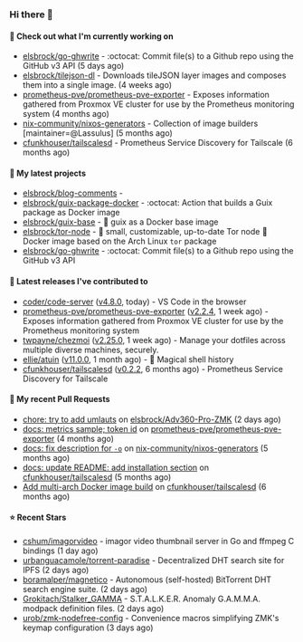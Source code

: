 ### Hi there 👋

#### 👷 Check out what I'm currently working on

- [elsbrock/go-ghwrite](https://github.com/elsbrock/go-ghwrite) - :octocat: Commit file(s) to a Github repo using the GitHub v3 API (5 days ago)
- [elsbrock/tilejson-dl](https://github.com/elsbrock/tilejson-dl) - Downloads tileJSON layer images and composes them into a single image. (4 weeks ago)
- [prometheus-pve/prometheus-pve-exporter](https://github.com/prometheus-pve/prometheus-pve-exporter) - Exposes information gathered from Proxmox VE cluster for use by the Prometheus monitoring system (4 months ago)
- [nix-community/nixos-generators](https://github.com/nix-community/nixos-generators) - Collection of image builders [maintainer=@Lassulus] (5 months ago)
- [cfunkhouser/tailscalesd](https://github.com/cfunkhouser/tailscalesd) - Prometheus Service Discovery for Tailscale (6 months ago)

#### 🌱 My latest projects

- [elsbrock/blog-comments](https://github.com/elsbrock/blog-comments) - 
- [elsbrock/guix-package-docker](https://github.com/elsbrock/guix-package-docker) - :octocat: Action that builds a Guix package as Docker image
- [elsbrock/guix-base](https://github.com/elsbrock/guix-base) - :whale: guix as a Docker base image
- [elsbrock/tor-node](https://github.com/elsbrock/tor-node) - :rocket: small, customizable, up-to-date Tor node :whale: Docker image based on the Arch Linux `tor` package
- [elsbrock/go-ghwrite](https://github.com/elsbrock/go-ghwrite) - :octocat: Commit file(s) to a Github repo using the GitHub v3 API

#### 🔭 Latest releases I've contributed to

- [coder/code-server](https://github.com/coder/code-server) ([v4.8.0](https://github.com/coder/code-server/releases/tag/v4.8.0), today) - VS Code in the browser
- [prometheus-pve/prometheus-pve-exporter](https://github.com/prometheus-pve/prometheus-pve-exporter) ([v2.2.4](https://github.com/prometheus-pve/prometheus-pve-exporter/releases/tag/v2.2.4), 1 week ago) - Exposes information gathered from Proxmox VE cluster for use by the Prometheus monitoring system
- [twpayne/chezmoi](https://github.com/twpayne/chezmoi) ([v2.25.0](https://github.com/twpayne/chezmoi/releases/tag/v2.25.0), 1 week ago) - Manage your dotfiles across multiple diverse machines, securely.
- [ellie/atuin](https://github.com/ellie/atuin) ([v11.0.0](https://github.com/ellie/atuin/releases/tag/v11.0.0), 1 month ago) - 🐢 Magical shell history
- [cfunkhouser/tailscalesd](https://github.com/cfunkhouser/tailscalesd) ([v0.2.2](https://github.com/cfunkhouser/tailscalesd/releases/tag/v0.2.2), 6 months ago) - Prometheus Service Discovery for Tailscale

#### 🔨 My recent Pull Requests

- [chore: try to add umlauts](https://github.com/elsbrock/Adv360-Pro-ZMK/pull/1) on [elsbrock/Adv360-Pro-ZMK](https://github.com/elsbrock/Adv360-Pro-ZMK) (2 days ago)
- [docs: metrics sample; token id](https://github.com/prometheus-pve/prometheus-pve-exporter/pull/114) on [prometheus-pve/prometheus-pve-exporter](https://github.com/prometheus-pve/prometheus-pve-exporter) (4 months ago)
- [docs: fix description for `-o`](https://github.com/nix-community/nixos-generators/pull/154) on [nix-community/nixos-generators](https://github.com/nix-community/nixos-generators) (5 months ago)
- [docs: update README: add installation section](https://github.com/cfunkhouser/tailscalesd/pull/9) on [cfunkhouser/tailscalesd](https://github.com/cfunkhouser/tailscalesd) (5 months ago)
- [Add multi-arch Docker image build](https://github.com/cfunkhouser/tailscalesd/pull/8) on [cfunkhouser/tailscalesd](https://github.com/cfunkhouser/tailscalesd) (6 months ago)

#### ⭐ Recent Stars

- [cshum/imagorvideo](https://github.com/cshum/imagorvideo) - imagor video thumbnail server in Go and ffmpeg C bindings (1 day ago)
- [urbanguacamole/torrent-paradise](https://github.com/urbanguacamole/torrent-paradise) - Decentralized DHT search site for IPFS (2 days ago)
- [boramalper/magnetico](https://github.com/boramalper/magnetico) - Autonomous (self-hosted) BitTorrent DHT search engine suite. (2 days ago)
- [Grokitach/Stalker_GAMMA](https://github.com/Grokitach/Stalker_GAMMA) - S.T.A.L.K.E.R. Anomaly G.A.M.M.A. modpack definition files. (2 days ago)
- [urob/zmk-nodefree-config](https://github.com/urob/zmk-nodefree-config) - Convenience macros simplifying ZMK&#39;s keymap configuration (3 days ago)
